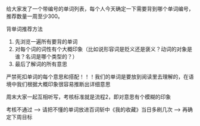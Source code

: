 
给大家发了一个带编号的单词列表，每个人今天确定一下需要背到哪个单词编号，推荐数量一周至少300。

背单词推荐方法 
1. 先浏览一遍所有要背的单词  
2. 对每个词的词性有个大概印象（比如说形容词是贬义还是褒义？动词的对象是谁？名词是哪个类型的？） 
3. 最后了解词的所有意思

严禁死扣单词的每个意思和搭配！！！我们的单词是要放到阅读里去理解的，在语境中我们根据大概印象很容易推断出详细意思

周末大家一起互相听写，考核标准就是流程2，即对意思有个模糊的印象

考核不通过 --> 请把不懂的单词放进百词斩中《我的收藏》当日多刷几次 --> 再确定下周目标

~~~~